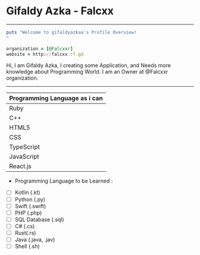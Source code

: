 # Gifaldy Azka - Falcxx
----------
``` ruby
puts "Welcome to gifaldyazkaa's Profile Overview!
"

organization = [@Falcxxr]
website = http://falcxx.rf.gd
```
Hi, I am Gifaldy Azka, I creating some Application, and Needs more knowledge about Programming World.
I am an Owner at @Falcxxr organization.


- - - 

Programming Language as i can |
-------------|
Ruby         |
C++          |
HTML5        |
CSS          |
TypeScript   |
JavaScript   |
React.js     |

* Programming Language to be Learned : 

- [ ] Kotlin (.kt)
- [ ] Python (.py)
- [ ] Swift (.swift)
- [ ] PHP (.php)
- [ ] SQL Database (.sql)
- [ ] C# (.cs)
- [ ] Rust(.rs)
- [ ] Java (.java, .jav)
- [ ] Shell (.sh)
